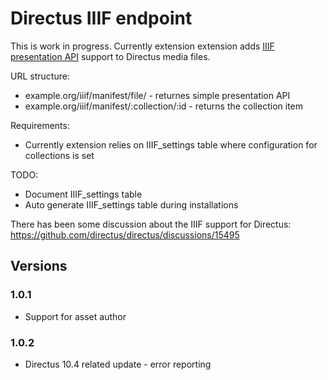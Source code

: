 # Directus IIIF endpoint

This is work in progress. Currently extension extension adds [IIIF presentation API](https://iiif.io/api/presentation/3.0/) support to Directus media files.

URL structure:
- example.org/iiif/manifest/file/<directus-UUID> - returnes simple presentation API 
- example.org/iiif/manifest/:collection/:id - returns the collection item

Requirements:
- Currently extension relies on IIIF_settings table where configuration for collections is set
  
TODO: 
- Document IIIF_settings table
- Auto generate IIIF_settings table during installations

There has been some discussion about the IIIF support for Directus: https://github.com/directus/directus/discussions/15495

## Versions
### 1.0.1
- Support for asset author
### 1.0.2
- Directus 10.4 related update - error reporting